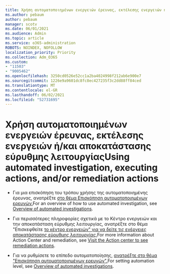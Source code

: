 ```yaml
---
title: Χρήση αυτοματοποιημένων ενεργειών έρευνας, εκτέλεσης ενεργειών ή/και αποκατάστασης εύρυθμης λειτουργίας
ms.author: pebaum
author: pebaum
manager: scotv
ms.date: 06/01/2021
ms.audience: Admin
ms.topic: article
ms.service: o365-administration
ROBOTS: NOINDEX, NOFOLLOW
localization_priority: Priority
ms.collection: Adm_O365
ms.custom:
- "11503"
- "9005462"
ms.openlocfilehash: 3250cd0526e52cc1a2ba4024998f212ab6e900e7
ms.sourcegitcommit: 1226e9a9601dc8fc8ec427235f3c2dd88ff84ced
ms.translationtype: MT
ms.contentlocale: el-GR
ms.lasthandoff: 06/02/2021
ms.locfileid: "52731695"
---
```

# <a name="using-automated-investigation-executing-actions-andor-remediation-actions"></a><span data-ttu-id="65a7e-102">Χρήση αυτοματοποιημένων ενεργειών έρευνας, εκτέλεσης ενεργειών ή/και αποκατάστασης εύρυθμης λειτουργίας</span><span class="sxs-lookup"><span data-stu-id="65a7e-102">Using automated investigation, executing actions, and/or remediation actions</span></span>

- <span data-ttu-id="65a7e-103">Για μια επισκόπηση του τρόπου χρήσης της αυτοματοποιημένης έρευνας, ανατρέξτε [στο θέμα Επισκόπηση αυτοματοποιημένων ερευνών.](/microsoft-365/security/defender-endpoint/automated-investigations)</span><span class="sxs-lookup"><span data-stu-id="65a7e-103">For an overview of how to use automated investigation, see [Overview of automated investigations](/microsoft-365/security/defender-endpoint/automated-investigations).</span></span>

- <span data-ttu-id="65a7e-104">Για περισσότερες πληροφορίες σχετικά με το Κέντρο ενεργειών και την αποκατάσταση εύρυθμης λειτουργίας, ανατρέξτε στο θέμα "Επισκεφθείτε [το κέντρο ενεργειών" για να δείτε τις ενέργειες αποκατάστασης εύρυθμης λειτουργίας.](/security/defender-endpoint/auto-investigation-action-center)</span><span class="sxs-lookup"><span data-stu-id="65a7e-104">For more information about Action Center and remediation, see [Visit the Action center to see remediation actions](/security/defender-endpoint/auto-investigation-action-center).</span></span>

- <span data-ttu-id="65a7e-105">Για να ρυθμίσετε το επίπεδο αυτοματοποίησης, [ανατρέξτε στο θέμα "Επισκόπηση αυτοματοποιημένων ερευνών".](/microsoft-365/security/defender-endpoint/automated-investigations)</span><span class="sxs-lookup"><span data-stu-id="65a7e-105">For setting automation level, see [Overview of automated investigations](/microsoft-365/security/defender-endpoint/automated-investigations).</span></span>